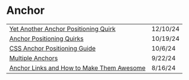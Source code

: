 # Anchor

|                                                                                                                              |          |
| ---------------------------------------------------------------------------------------------------------------------------- | -------- |
| [Yet Another Anchor Positioning Quirk](https://app.daily.dev/posts/yet-another-anchor-positioning-quirk-itcusejjm)           | 12/10/24 |
| [Anchor Positioning Quirks](https://css-tricks.com/anchor-positioning-quirks/?ref=dailydev)                                  | 10/19/24 |
| [CSS Anchor Positioning Guide](https://css-tricks.com/css-anchor-positioning-guide/?ref=dailydev)                            | 10/6/24  |
| [Multiple Anchors](https://css-tricks.com/multiple-anchors/?ref=dailydev)                                                    | 9/22/24  |
| [Anchor Links and How to Make Them Awesome](https://app.daily.dev/posts/anchor-links-and-how-to-make-them-awesome-fmacx5ckl) | 8/16/24  |

